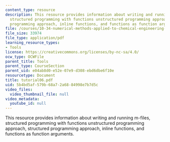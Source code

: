 ```yaml
---
content_type: resource
description: This resource provides information about writing and running m-files,
  structured programming with functions unstructured programming approach, structured
  programming approach, inline functions, and functions as function arguments.
file: /courses/10-34-numerical-methods-applied-to-chemical-engineering-fall-2005/5b4bd5af579b68a72a6884998e7b7d5c_tutorial06.pdf
file_size: 33974
file_type: application/pdf
learning_resource_types:
- Tools
license: https://creativecommons.org/licenses/by-nc-sa/4.0/
ocw_type: OCWFile
parent_title: Tools
parent_type: CourseSection
parent_uid: e04ab8d0-e52e-07e9-d308-ebd6dbe6f10e
resourcetype: Document
title: tutorial06.pdf
uid: 5b4bd5af-579b-68a7-2a68-84998e7b7d5c
video_files:
  video_thumbnail_file: null
video_metadata:
  youtube_id: null
---
```

This resource provides information about writing and running m-files, structured programming with functions unstructured programming approach, structured programming approach, inline functions, and functions as function arguments.